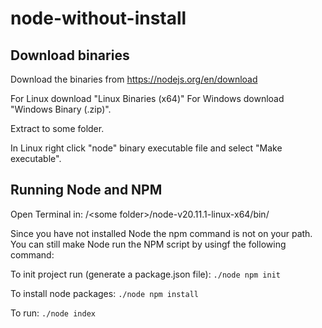# node-without-install

## Download binaries

Download the binaries from https://nodejs.org/en/download

For Linux download "Linux Binaries (x64)"
For Windows download "Windows Binary (.zip)".

Extract to some folder.

In Linux right click "node" binary executable file and select "Make executable".

## Running Node and NPM

Open Terminal in:
/&lt;some folder&gt;/node-v20.11.1-linux-x64/bin/

Since you have not installed Node the npm command is not on your path.
You can still make Node run the NPM script by usingf the following command:

To init project run (generate a package.json file):
```./node npm init```


To install node packages:
```./node npm install```

To run:
```./node index```
